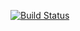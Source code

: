 [![Build Status](https://travis-ci.org/B-Sanders/cse110_lab5.svg?branch=main)](https://travis-ci.org/B-Sanders/cse110_lab5)